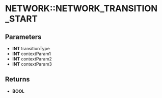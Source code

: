 # NETWORK::NETWORK_TRANSITION_START

## Parameters
* **INT** transitionType
* **INT** contextParam1
* **INT** contextParam2
* **INT** contextParam3

## Returns
* **BOOL**